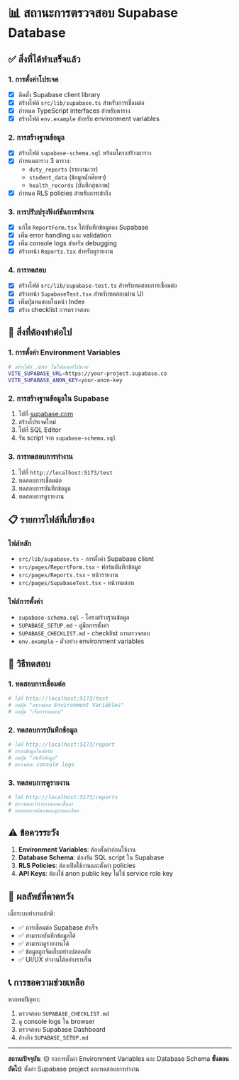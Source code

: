 # 📊 สถานะการตรวจสอบ Supabase Database

## ✅ สิ่งที่ได้ทำเสร็จแล้ว

### 1. การตั้งค่าโปรเจค
- [x] ติดตั้ง Supabase client library
- [x] สร้างไฟล์ `src/lib/supabase.ts` สำหรับการเชื่อมต่อ
- [x] กำหนด TypeScript interfaces สำหรับตาราง
- [x] สร้างไฟล์ `env.example` สำหรับ environment variables

### 2. การสร้างฐานข้อมูล
- [x] สร้างไฟล์ `supabase-schema.sql` พร้อมโครงสร้างตาราง
- [x] กำหนดตาราง 3 ตาราง:
  - `duty_reports` (รายงานเวร)
  - `student_data` (ข้อมูลนักศึกษา)
  - `health_records` (บันทึกสุขภาพ)
- [x] กำหนด RLS policies สำหรับการเข้าถึง

### 3. การปรับปรุงฟังก์ชันการทำงาน
- [x] แก้ไข `ReportForm.tsx` ให้บันทึกข้อมูลลง Supabase
- [x] เพิ่ม error handling และ validation
- [x] เพิ่ม console logs สำหรับ debugging
- [x] สร้างหน้า `Reports.tsx` สำหรับดูรายงาน

### 4. การทดสอบ
- [x] สร้างไฟล์ `src/lib/supabase-test.ts` สำหรับทดสอบการเชื่อมต่อ
- [x] สร้างหน้า `SupabaseTest.tsx` สำหรับทดสอบผ่าน UI
- [x] เพิ่มปุ่มทดสอบในหน้า Index
- [x] สร้าง checklist การตรวจสอบ

## 🔧 สิ่งที่ต้องทำต่อไป

### 1. การตั้งค่า Environment Variables
```bash
# สร้างไฟล์ .env ในโฟลเดอร์โปรเจค
VITE_SUPABASE_URL=https://your-project.supabase.co
VITE_SUPABASE_ANON_KEY=your-anon-key
```

### 2. การสร้างฐานข้อมูลใน Supabase
1. ไปที่ [supabase.com](https://supabase.com)
2. สร้างโปรเจคใหม่
3. ไปที่ SQL Editor
4. รัน script จาก `supabase-schema.sql`

### 3. การทดสอบการทำงาน
1. ไปที่ `http://localhost:5173/test`
2. ทดสอบการเชื่อมต่อ
3. ทดสอบการบันทึกข้อมูล
4. ทดสอบการดูรายงาน

## 📋 รายการไฟล์ที่เกี่ยวข้อง

### ไฟล์หลัก
- `src/lib/supabase.ts` - การตั้งค่า Supabase client
- `src/pages/ReportForm.tsx` - ฟอร์มบันทึกข้อมูล
- `src/pages/Reports.tsx` - หน้ารายงาน
- `src/pages/SupabaseTest.tsx` - หน้าทดสอบ

### ไฟล์การตั้งค่า
- `supabase-schema.sql` - โครงสร้างฐานข้อมูล
- `SUPABASE_SETUP.md` - คู่มือการตั้งค่า
- `SUPABASE_CHECKLIST.md` - checklist การตรวจสอบ
- `env.example` - ตัวอย่าง environment variables

## 🚀 วิธีทดสอบ

### 1. ทดสอบการเชื่อมต่อ
```bash
# ไปที่ http://localhost:5173/test
# กดปุ่ม "ตรวจสอบ Environment Variables"
# กดปุ่ม "เริ่มการทดสอบ"
```

### 2. ทดสอบการบันทึกข้อมูล
```bash
# ไปที่ http://localhost:5173/report
# กรอกข้อมูลในฟอร์ม
# กดปุ่ม "บันทึกข้อมูล"
# ตรวจสอบ console logs
```

### 3. ทดสอบการดูรายงาน
```bash
# ไปที่ http://localhost:5173/reports
# ตรวจสอบว่ารายงานแสดงขึ้นมา
# ทดสอบการค้นหาและดูรายละเอียด
```

## ⚠️ ข้อควรระวัง

1. **Environment Variables**: ต้องตั้งค่าก่อนใช้งาน
2. **Database Schema**: ต้องรัน SQL script ใน Supabase
3. **RLS Policies**: ต้องเปิดใช้งานและตั้งค่า policies
4. **API Keys**: ต้องใช้ anon public key ไม่ใช่ service role key

## 🎯 ผลลัพธ์ที่คาดหวัง

เมื่อระบบทำงานปกติ:
- ✅ การเชื่อมต่อ Supabase สำเร็จ
- ✅ สามารถบันทึกข้อมูลได้
- ✅ สามารถดูรายงานได้
- ✅ ข้อมูลถูกจัดเก็บอย่างปลอดภัย
- ✅ UI/UX ทำงานได้อย่างราบรื่น

## 📞 การขอความช่วยเหลือ

หากพบปัญหา:
1. ตรวจสอบ `SUPABASE_CHECKLIST.md`
2. ดู console logs ใน browser
3. ตรวจสอบ Supabase Dashboard
4. อ้างอิง `SUPABASE_SETUP.md`

---

**สถานะปัจจุบัน**: 🟡 รอการตั้งค่า Environment Variables และ Database Schema
**ขั้นตอนถัดไป**: ตั้งค่า Supabase project และทดสอบการทำงาน 